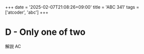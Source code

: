 +++
date = '2025-02-07T21:08:26+09:00'
title = 'ABC 341'
tags = ['atcoder', 'abc']
+++

# D - Only one of two

解説 AC
